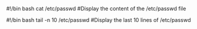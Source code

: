#!/bin bash
cat /etc/passwd
#Display the content of the /etc/passwd file


#!/bin bash
tail -n 10 /etc/passwd
#Display the last 10 lines of /etc/passwd
